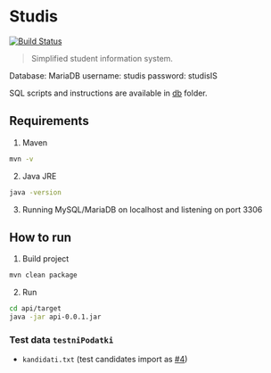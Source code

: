 # Studis
[![Build Status](https://travis-ci.org/primozH/studis-server.svg?branch=master)](https://travis-ci.org/primozH/studis-server)
> Simplified student information system.

Database: MariaDB
username: studis
password: studisIS

SQL scripts and instructions are available in [db](./db) folder.

## Requirements
1. Maven
```bash
mvn -v
```

2. Java JRE
```bash
java -version
```

3. Running MySQL/MariaDB on localhost and listening on port 3306

## How to run
1. Build project
```bash
mvn clean package
```

2. Run
```bash
cd api/target
java -jar api-0.0.1.jar
```

### Test data `testniPodatki`

- `kandidati.txt` (test candidates import as [#4](https://github.com/primozH/studis-server/issues/4))
